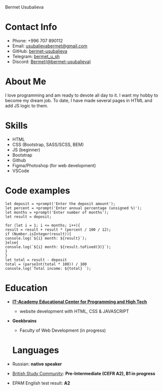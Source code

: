 Bermet Usubalieva
# Contact Info
* Phone: +996 707 890112
* Email: usubalievabermet@gmail.com
* GitHub: 
[bermet-usubalieva](https://github.com/bermet-usubalieva)
* Telegram: [bermet_u_sh](http://t.me//bermet_u_sh)
* Discord: [Bermet(@bermet-usubalieva)](https://discordapp.com/users/1099017031174594570/)

# About Me
I love programming and am ready to devote all day to it. I want my hobby to become my dream job. To date, I have made several pages in HTML and add JS logic to them.

# Skills
* HTML
* CSS (Bootstrap, SASS/SCSS, BEM)
* JS (beginner)
* Bootstrap
* Github
* Figma/Photoshop (for web development)
* VSCode

# Code examples
```
let deposit = +prompt('Enter the deposit amount');
let percent = +prompt('Enter annual percentage (unsigned %)');
let months = +prompt('Enter number of months');
let result = deposit;

for (let i = 1; i <= months; i++){
result = result + result * (percent / 100 / 12);
if (Number.isInteger(result)){
console.log(`${i} month: ${result}`);
}else{
console.log(`${i} month: ${result.toFixed(3)}`);
}
}
let total = result - deposit
total = (parseInt(total * 100)) / 100
console.log(`Total income: ${total} `);
```

# Education
* **[IT-Academy Educational Center for Programming and High Tech](https://www.it-academy.by/)**
    * website development with HTML, CSS & JAVASCRIPT
* **Geekbrains**
    * Faculty of Web Development (in progress)

    # Languages
* Russian: **native speaker** 
* [British Study Community](https://british-study.kg/): **Pre-Intermediate (CEFR A2), B1 in progress**
* EPAM English test result: **A2**